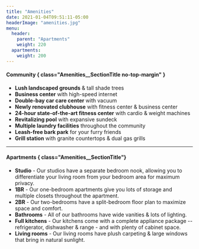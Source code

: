 ```yaml
---
title: "Amenities"
date: 2021-01-04T09:51:11-05:00
headerImage: "amenities.jpg"
menu:
  header:
    parent: "Apartments"
    weight: 220
  apartments:
    weight: 200
---
```


#### Community { class="Amenities__SectionTitle no-top-margin" }
- **Lush landscaped grounds** & tall shade trees
- **Business center** with high-speed internet
- **Double-bay car care center** with vacuum
- **Newly renovated clubhouse** with fitness center & business center
- **24-hour state-of-the-art fitness center** with cardio & weight machines
- **Revitalizing pool** with expansive sundeck
- **Multiple laundry facilities** throughout the community
- **Leash-free bark park** for your furry friends
- **Grill station** with granite countertops & dual gas grills

***

#### Apartments { class="Amenities__SectionTitle"}
- **Studio** - Our studios have a separate bedroom nook, allowing you to differentiate your living room from your bedroom area for maximum privacy.
- **1BR** - Our one-bedroom apartments give you lots of storage and multiple closets throughout the apartment.
- **2BR** - Our two-bedrooms have a split-bedroom floor plan to maximize space and comfort.
- **Bathrooms** - All of our bathrooms have wide vanities & lots of lighting.
- **Full kitchens** - Our kitchens come with a complete appliance package --refrigerator, dishwasher & range - and with plenty of cabinet space.
- **Living rooms** - Our living rooms have plush carpeting & large windows that bring in natural sunlight.
